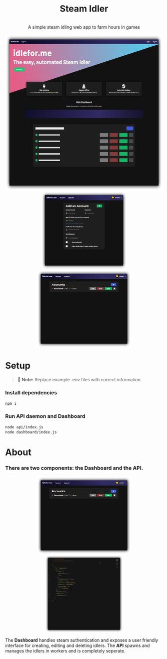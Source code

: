 <span align="center" style="display: flex; flex-direction: column;">
  <h1><b>Steam Idler</b></h1>
  <p>A simple steam idling web app to farm hours in games</p>
</span>
<span align="center" style="display: flex; flex-wrap: wrap; justify-content: center; align-items: center"> 
<img src="./screenshots/landing.png" alt="landing page" height="500">
<img src="./screenshots/add_account.png" alt="add account" height="250">
<img src="./screenshots/dashboard.png" alt="dashboard" height="250">
</span>

<h1>Setup</h1>

> 📝 **Note:** Replace example .env files with correct information

### Install dependencies
```
npm i
```

### Run API daemon and Dashboard
```
node api/index.js
node dashboard/index.js
```

<h1>About</h1>
<h3>There are two components: the <b>Dashboard</b> and the <b>API</b>.</h3>

<span style="display: flex; flex-wrap: wrap; justify-content: center;"> 
<img src="./screenshots/dashboard.png" alt="dashboard" height="250">
<img src="./screenshots/api.png" alt="api" height="250">
</span>

<p>The <b>Dashboard</b> handles steam authentication and exposes a user friendly interface for creating, editing and deleting idlers. The <b>API</b> spawns and manages the idlers in workers and is completely seperate.</p>